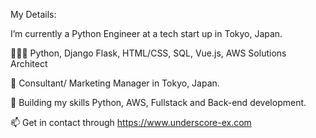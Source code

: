 
My Details:


I’m currently a Python Engineer at a tech start up in Tokyo, Japan.

👨🏽‍💻 Python, Django Flask, HTML/CSS, SQL, Vue.js, AWS Solutions Architect

:office: Consultant/ Marketing Manager in Tokyo, Japan.

🌱 Building my skills Python, AWS, Fullstack and Back-end development.

📫 Get in contact through https://www.underscore-ex.com

